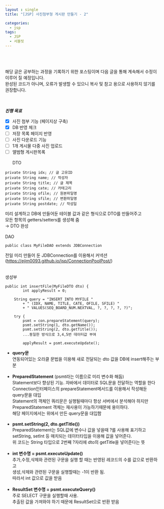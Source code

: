 ```yaml
---
layout : single
title: "[JSP] 사진첨부형 게시판 만들기 - 2"

categories:
  - jsp
tags:
  - JSP
  - 서블릿
---
```

<br><br><br>
해당 글은 공부하는 과정을 기록하기 위한 포스팅이며 다음 글을 통해 계속해서 수정이 이루어 질 예정입니다.<br>
완성된 코드가 아니며, 오류가 발생할 수 있으니 복사 및 참고 용으로 사용하지 않기를 권장합니다.<br><br><br>

***진행 목표***

 - [x] 사진 첨부 기능 (페이지상 구축)
 - [x] DB 반영 체크
 - [ ] 저장 목록 페이지 반영
 - [ ] 사진 다운로드 기능
 - [ ] 1개 게시물 다중 사진 업로드
 - [ ] 앨범형 게시판목록
<br><br>
DTO
~~~
private String idx;	// 글 고유ID
private String name; // 작성자
private String title; // 글 제목
private String cate; // 카테고리
private String ofile; // 원본파일명
private String sfile; // 변환파일명
private String postdate; // 작성일
~~~

미리 설계하고 DB에 만들어둔 테이블 값과 같은 형식으로 DTO를 만들어주고<BR>
모든 항목의 getters/setters를 생성해 줌<br>→ DTO 완성
<br><br>
DAO
 ~~~
 public class MyFileDAO extends JDBConnection
~~~
전일 미리 만들어 둔 JDBConnection를 이용해서 커넥션<br>(https://ejim0093.github.io/jsp/ConnectionPoolPost/)<br><br><br>생성부
~~~
public int insertFile(MyFileDTO dto) {
		int applyResult = 0;
		
	String query = "INSERT INTO MYFILE "
		+ " (IDX, NAME, TITLE, CATE, OFILE, SFILE) "
		+ " VALUES(SEQ_BOARD_NUM.NEXTVAL, ?, ?, ?, ?, ?)";
		
	try {
		psmt = con.prepareStatement(query);
		psmt.setString(1, dto.getName());
		psmt.setString(2, dto.getTitle());
		...동일한 방식으로 3,4,5번 데이터값 부여
		
		applyResult = psmt.executeUpdate();
~~~
- **query문**<br> 연동되어있는 오라클 문법을 이용해 새로 전달되는 dto 값을 DB에 insert해주는 부분 <br><br>
- **PreparedStatement** (psmt라는 이름으로 미리 변수화 해둠)<br>Statement보다 향상된 기능. 자바에서 데이터로 SQL문을 전달하는 역할을 한다<br>Connection인터페이스의 prepareStatement메서드를 이용해서 작성해둔 query문을 대입<br>Statement의 객체인 쿼리문은 실행될때마다 항상 서버에서 분석해야 하지만<br>PreparedStatement 객체는 재사용이 가능하기때문에 용이하다.<br>해당 페이지에서는 위에서 만든 query문을 대입함<br><br>
- **psmt.setString(2, dto.getTitle())**<br>PreparedStatement는 SQL값에 변수나 값을 넣을때 ?를 사용해 표기하고<br>setString, setInt 등 매치되는 데이터타입을 이용해 값을 넣어준다. <br> 위 코드는 String 타입으로 2번째 ?자리에 dto의 getTitle을 넣어준다는 뜻<br><br>
- **int 변수명 = psmt.executeUpdate()**<br> 추가,수정,삭제와 관련된 구문을 실행 할 때는 반영된 레코드의 수를 값으로 반환하고<br>생성,삭제와 관련된 구문을 실행할때는 -1이 반환 됨.<br>따라서 int 값으로 값을 받음<br><br>
- **ResultSet 변수명 = psmt.executeQuery()**<br> 주로 SELECT 구문을 실행할때 사용.<br>추출된 값을 가져와야 하기 때문에 ResultSet으로 반환 받음
